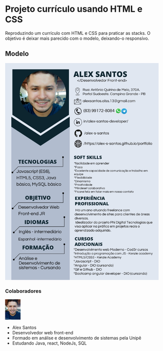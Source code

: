<h1>Projeto currículo usando HTML e CSS</h1>
<p>Reproduzindo um currículo com HTML e CSS para praticar as stacks. O objetivo é deixar mais parecido com o modelo, deixando-o responsívo.</p>

<h2>Modelo</h2>
<img src="./images/modelo.jpg" width="500px" heigth="700px">


<h3>Colaboradores</h3>
<img src="/images/profile_photo.jpg" width="50px">
<ul>
<li>Alex Santos</li>
<li>Desenvolvedor web front-end</li>
<li>Formado em análise e desenvolvimento de sistemas pela Unipê</li>
<li>Estudando Java, react, NodeJs, SQL</li>
</ul>